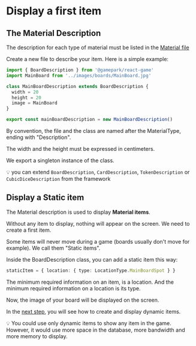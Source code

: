 # Display a first item

## The Material Description

The description for each type of material must be listed in the [Material file](https://github.com/gamepark/board-game-template/blob/main/app/src/material/Material.ts)

Create a new file to describe your item. Here is a simple example:

```typescript
import { BoardDescription } from '@gamepark/react-game'
import MainBoard from '../images/boards/MainBoard.jpg'

class MainBoardDescription extends BoardDescription {
  width = 20
  height = 20
  image = MainBoard
}

export const mainBoardDescription = new MainBoardDescription()
```

By convention, the file and the class are named after the MaterialType, ending with "Description".

The width and the height must be expressed in centimeters.

We export a singleton instance of the class.

:bulb: you can extend `BoardDescription`, `CardDescription`, `TokenDescription` or `CubicDiceDescription` from the framework

## Display a Static item

The Material description is used to display **Material items**.

Without any item to display, nothing will appear on the screen. We need to create a first item.

Some items will never move during a game (boards usually don't move for example). We call them "Static items".

Inside the BoardDescription class, you can add a static item this way:
```typescript
staticItem = { location: { type: LocationType.MainBoardSpot } }
```

The minimum required information on an item, is a location. And the minimum required information on a location is its type.

Now, the image of your board will be displayed on the screen.

In the [next step](step-by-step-example/create-items.md), you will see how to create and display dynamic items.

:bulb: You could use only dynamic items to show any item in the game. However, it would use more space in the database, more bandwidth and more memory to display.
